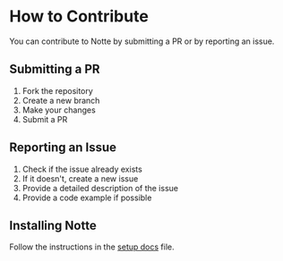 # How to Contribute

You can contribute to Notte by submitting a PR or by reporting an issue.

## Submitting a PR

1. Fork the repository
2. Create a new branch
3. Make your changes
4. Submit a PR

## Reporting an Issue

1. Check if the issue already exists
2. If it doesn't, create a new issue
3. Provide a detailed description of the issue
4. Provide a code example if possible

## Installing Notte

Follow the instructions in the [setup docs](docs/setup.md) file.